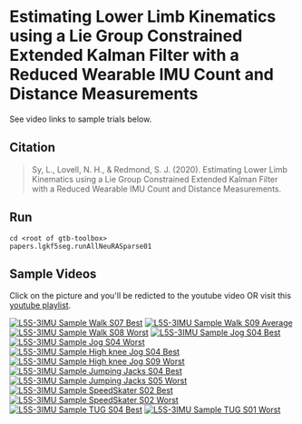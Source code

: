 # Estimating Lower Limb Kinematics using a Lie Group Constrained Extended Kalman Filter with a Reduced Wearable IMU Count and Distance Measurements

See video links to sample trials below.

## Citation
> Sy, L., Lovell, N. H., & Redmond, S. J. (2020). Estimating Lower Limb Kinematics using a Lie Group Constrained Extended Kalman Filter with a Reduced Wearable IMU Count and Distance Measurements.

## Run

```
cd <root of gtb-toolbox>
papers.lgkf5seg.runAllNeuRASparse01
```

## Sample Videos

Click on the picture and you'll be redicted to the youtube video OR visit this [youtube playlist](https://www.youtube.com/playlist?list=PLu9_espQRgXVO2Ssgcuz8DMKYU8BzW88k).

[![L5S-3IMU Sample Walk S07 Best](http://img.youtube.com/vi/swxoZRgjLkM/0.jpg)](https://youtu.be/swxoZRgjLkM)
[![L5S-3IMU Sample Walk S09 Average](http://img.youtube.com/vi/hOV5J37BcAI/0.jpg)](https://youtu.be/hOV5J37BcAI)
[![L5S-3IMU Sample Walk S08 Worst](http://img.youtube.com/vi/WMhDaolMLR0/0.jpg)](https://youtu.be/WMhDaolMLR0)
[![L5S-3IMU Sample Jog S04 Best](http://img.youtube.com/vi/wCpeC_VD_dw/0.jpg)](https://youtu.be/wCpeC_VD_dw)
[![L5S-3IMU Sample Jog S04 Worst](http://img.youtube.com/vi/bonc5sB-kYI/0.jpg)](https://youtu.be/bonc5sB-kYI)
[![L5S-3IMU Sample High knee Jog S04 Best](http://img.youtube.com/vi/98biATEJ1lw/0.jpg)](https://youtu.be/98biATEJ1lw)
[![L5S-3IMU Sample High knee Jog S09 Worst](http://img.youtube.com/vi/I44CVTmZBeU/0.jpg)](https://youtu.be/I44CVTmZBeU)
[![L5S-3IMU Sample Jumping Jacks S04 Best](http://img.youtube.com/vi/6P4rIzV1n3A/0.jpg)](https://youtu.be/6P4rIzV1n3A)
[![L5S-3IMU Sample Jumping Jacks S05 Worst](http://img.youtube.com/vi/cy4tKy6DEAo/0.jpg)](https://youtu.be/cy4tKy6DEAo)
[![L5S-3IMU Sample SpeedSkater S02 Best](http://img.youtube.com/vi/aZnAnhkcdok/0.jpg)](https://youtu.be/aZnAnhkcdok)
[![L5S-3IMU Sample SpeedSkater S02 Worst](http://img.youtube.com/vi/cNWASq3lcIE/0.jpg)](https://youtu.be/cNWASq3lcIE)
[![L5S-3IMU Sample TUG S04 Best](http://img.youtube.com/vi/Hts0soJhenE/0.jpg)](https://youtu.be/Hts0soJhenE)
[![L5S-3IMU Sample TUG S01 Worst](http://img.youtube.com/vi/nCgGBwR6QJ0/0.jpg)](https://youtu.be/nCgGBwR6QJ0)
